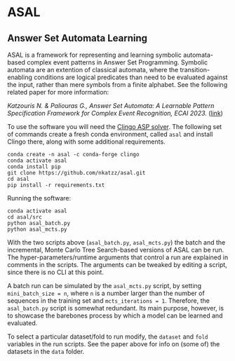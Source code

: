 # ASAL
Answer Set Automata Learning
----------------------------

ASAL is a framework for representing and learning symbolic automata-based complex event patterns in Answer Set Programming. Symbolic automata are an extention of classical automata, where the transition-enabling conditions are logical predicates than need to be evaluated against the input, rather than mere symbols from a finite alphabet. See the following related paper for more information:

_Katzouris N. & Paliouras G., Answer Set Automata: A Learnable Pattern Specification Framework for Complex Event Recognition, ECAI 2023._ ([link](https://cer.iit.demokritos.gr/publications/papers/2022/ilp-2022.pdf))

To use the software you will need the [Clingo ASP solver](https://potassco.org/clingo). The following set of commands create a fresh conda environment, called ```asal``` and install Clingo there, along with some additional requirements. 

```
conda create -n asal -c conda-forge clingo
conda activate asal
conda install pip
git clone https://github.com/nkatzz/asal.git
cd asal
pip install -r requirements.txt
```

Running the software:
```
conda activate asal
cd asal/src
python asal_batch.py
python asal_mcts.py
```


With the two scripts above (```asal_batch.py```, ```asal_mcts.py```) the batch and the incremental, Monte Carlo Tree Search-based versions of ASAL can be run. The hyper-parameters/runtime arguments that control a run are explained in comments in the scripts. The arguments can be tweaked by editing a script, since there is no CLI at this point. 

A batch run can be simulated by the ```asal_mcts.py``` script, by setting ```mini_batch_size = n```, where ```n``` is a number larger than the number of sequences in the training set and ```mcts_iterations = 1```. Therefore, the ```asal_batch.py``` script is somewhat redundant. Its main purpose, however, is to showcase the barebones process by which a model can be learned and evaluated. 

To select a particular dataset/fold to run modify, the ```dataset``` and ```fold``` variables in the run scripts. See the paper above for info on (some of) the datasets in the ```data``` folder.

<!---
To use RPNI/EDSM the LearnLib library is required: https://learnlib.de/. Follow the instructions to install the software. Then use the ```to_rpni``` method in ```src/asal/auxils.py``` to convert the input seqs to RPNI format, by providing the path to a train/test file and follow the LearnLib instructions to run the respective methods (rpni/edsm).
--->
